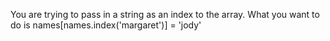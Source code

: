 You are trying to pass in a string as an index to the array.
What you want to do is
names[names.index('margaret')] = 'jody'
